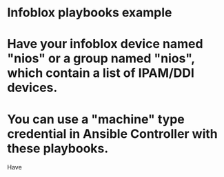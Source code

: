 # Infoblox playbooks example
# Have your infoblox device named "nios" or a group named "nios", which contain a list of IPAM/DDI devices.
# You can use a "machine" type credential in Ansible Controller with these playbooks.
Have
